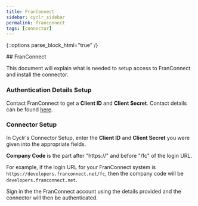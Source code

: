 ```yaml
---
title: FranConnect
sidebar: cyclr_sidebar
permalink: franconnect
tags: [connector]
---
```

{::options parse_block_html="true" /}
<section class="card py-5 my-5">
## FranConnect

This document will explain what is needed to setup access to FranConnect and install the connector.

### Authentication Details Setup
Contact FranConnect to get a **Client ID** and **Client Secret**. Contact details can be found [here](https://docs.franconnect.net/#tag/Introduction).

### Connector Setup
In Cyclr's Connector Setup, enter the **Client ID** and **Client Secret** you were given into the appropriate fields.

**Company Code** is the part after "https://" and before "/fc" of the login URL.

For example, if the login URL for your FranConnect system is `https://developers.franconnect.net/fc`, then the company code will be `developers.franconnect.net`.

Sign in the the FranConnect account using the details provided and the connector will then be authenticated.

</section>
